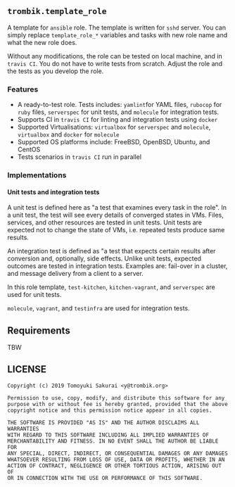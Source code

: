 ## `trombik.template_role`

A template for `ansible` role. The template is written for `sshd` server. You
can simply replace `template_role_*` variables and tasks with new role name
and what the new role does.

Without any modifications, the role can be tested on local machine, and in
`travis CI`. You do not have to write tests from scratch. Adjust the role and
the tests as you develop the role.

### Features

* A ready-to-test role. Tests includes: `yamlint`for YAML files, `rubocop` for
  `ruby` files, `serverspec` for unit tests, and `molecule` for integration tests.
* Supports CI in `travis CI` for linting and integration tests using `docker`
* Supported Virtualisations: `virtualbox` for `serverspec` and `molecule`,
  `virtualbox` and `docker` for `molecule`
* Supported OS platforms include: FreeBSD, OpenBSD, Ubuntu, and CentOS
* Tests scenarios in `travis CI` run in parallel

### Implementations

#### Unit tests and integration tests

A unit test is defined here as "a test that examines every task in the role".
In a unit test, the test will see every details of converged states in VMs.
Files, services, and other resources are tested in unit tests. Unit tests are
expected not to change the state of VMs, i.e. repeated tests produce same
results.

An integration test is defined as "a test that expects certain results after
conversion and, optionally, side effects. Unlike unit tests, expected
outcomes are tested in integration tests. Examples are: fail-over in a
cluster, and message delivery from a client to a server.

In this role template, `test-kitchen`, `kitchen-vagrant`, and `serverspec` are
used for unit tests.

`molecule`, `vagrant`, and `testinfra` are used for integration tests.

## Requirements

TBW

## LICENSE

```
Copyright (c) 2019 Tomoyuki Sakurai <y@trombik.org>

Permission to use, copy, modify, and distribute this software for any
purpose with or without fee is hereby granted, provided that the above
copyright notice and this permission notice appear in all copies.

THE SOFTWARE IS PROVIDED "AS IS" AND THE AUTHOR DISCLAIMS ALL WARRANTIES
WITH REGARD TO THIS SOFTWARE INCLUDING ALL IMPLIED WARRANTIES OF
MERCHANTABILITY AND FITNESS. IN NO EVENT SHALL THE AUTHOR BE LIABLE FOR
ANY SPECIAL, DIRECT, INDIRECT, OR CONSEQUENTIAL DAMAGES OR ANY DAMAGES
WHATSOEVER RESULTING FROM LOSS OF USE, DATA OR PROFITS, WHETHER IN AN
ACTION OF CONTRACT, NEGLIGENCE OR OTHER TORTIOUS ACTION, ARISING OUT OF
OR IN CONNECTION WITH THE USE OR PERFORMANCE OF THIS SOFTWARE.
```
